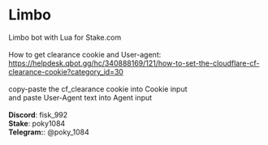 # Limbo
Limbo bot with Lua for Stake.com
<br />
<br />
How to get clearance cookie and User-agent:<br />
https://helpdesk.qbot.gg/hc/340888169/121/how-to-set-the-cloudflare-cf-clearance-cookie?category_id=30
<br /><br />
copy-paste the cf_clearance cookie into Cookie input<br />
and paste User-Agent text into Agent input<br />
<br />
<b>Discord</b>: fisk_992 <br />
<b>Stake</b>: poky1084 <br />
<b>Telegram:</b>: @poky_1084
